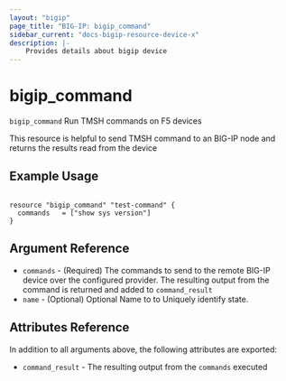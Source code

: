 ```yaml
---
layout: "bigip"
page_title: "BIG-IP: bigip_command"
sidebar_current: "docs-bigip-resource-device-x"
description: |-
    Provides details about bigip device
---
```


# bigip_command

`bigip_command` Run TMSH commands on F5 devices

This resource is helpful to send TMSH command to an BIG-IP node and returns the results read from the device
## Example Usage


```hcl

resource "bigip_command" "test-command" {
  commands   = ["show sys version"]
}

```   
## Argument Reference

* `commands` - (Required) The commands to send to the remote BIG-IP device over the configured provider. The resulting output from the command is returned and added to `command_result` 
* `name` - (Optional) Optional Name to to Uniquely identify state.    


## Attributes Reference

In addition to all arguments above, the following attributes are exported:

* `command_result` - The resulting output from the `commands` executed

